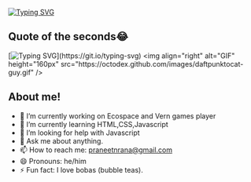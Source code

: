 [![Typing SVG](https://readme-typing-svg.herokuapp.com?font=Fira+Code&size=24&duration=2000&pause=3000&color=B61AF7&background=29FF0000&vCenter=true&random=true&width=435&lines=Hi+there!+I+am+Praneet.%F0%9F%98%8A)](https://git.io/typing-svg)
## Quote of the seconds😂
[![Typing SVG](https://readme-typing-svg.herokuapp.com?font=Fira+Code&size=17&pause=1000&color=B61AF7&background=29FF0000&vCenter=true&random=true&width=435&lines=The+biggest+risk+is+not+taking+any+risk.;Talk+is+cheap.+Show+me+the+code!;A+commit+a+day+keeps+a+girlfriend+away.)](https://git.io/typing-svg)
<img align="right" alt="GIF" height="160px" src="https://octodex.github.com/images/daftpunktocat-guy.gif" />
## About me!
- 🔭 I’m currently working on Ecospace and Vern games player
- 🌱 I’m currently learning HTML,CSS,Javascript
- 🤔 I’m looking for help with Javascript
- 💬 Ask me about anything.
- 📫 How to reach me: praneetnrana@gmail.com
- 😄 Pronouns: he/him
- ⚡ Fun fact: I love bobas (bubble teas).

